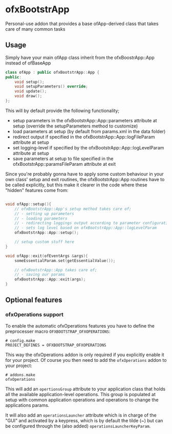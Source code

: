 # ofxBootstrApp
Personal-use addon that provides a base ofApp-derived class that takes care of many common tasks

## Usage

Simply have your main ofApp class inherit from the ofxBoostrApp::App instead of ofBaseApp

```c++
class ofApp : public ofxBootstrApp::App {
public:
    void setup();
    void setupParameters() override;
    void update();
    void draw();
};
```

This will by default provide the following functionality;
* setup parameters in the ofxBootstrApp::App::parameters attribute at setup (override the setupParameters method to customize)
* load parameters at setup (by default from params.xml in the data folder)
* redirect output if specified in the ofxBootstrApp::App::logFileParam attribute at setup
* set logging-level if specified by the ofxBootstrApp::App::logLevelParam attribute at setup
* save parameters at setup to file specified in the ofxBootstrApp::paramsFileParam attribute at exit

Since you're probably gonna have to apply some custom behaviour in your own class' setup and exit routines, the ofxBootstrApp::App routines have to be called explicitly, but this make it clearer in the code where these "hidden" features come from:

```c++

void ofApp::setup(){
    // ofxBootstrApp::App's setup method takes care of;
    // - setting up parameters
    // - loading parameters
    // - redirecting loggings output according to parameter configuration
    // - sets log level based on ofxBootstrApp::App::logLevelParam
    ofxBootstrApp::App::setup();

    // setup custom stuff here
}

void ofApp::exit(ofEventArgs &args){
    someEssentialParam.set(getEssentialValue());

    // ofxBootstrApp::App takes care of;
    // - saving our params
    ofxBootstrApp::App::exit(args);
}
```


## Optional features

### ofxOperations support

To enable the automatic ofxOperations features you have to define the preprocesser macro
``` OFXBOOTSTRAP_OFXOPERATIONS ```:

```
# config.make
PROJECT_DEFINES = OFXBOOTSTRAP_OFXOPERATIONS
```

This way the ofxOperations addon is only required if you explicitly enable it for your project. Of course you then need to add the ```ofxOperations``` addon to your project:
```
# addons.make
ofxOperations
```

This will add an ```opertionsGroup``` attribute to your application class that holds all the available application-level operations. This group is populated at setup with common application operations and operations to change the applications params.

It will also add an ```operationsLauncher``` attribute which is in charge of the "GUI" and activated by a keypress, which is by default the tilde (~) but can be configured through the (also added) ```operationsLauncherKeyParam```.

